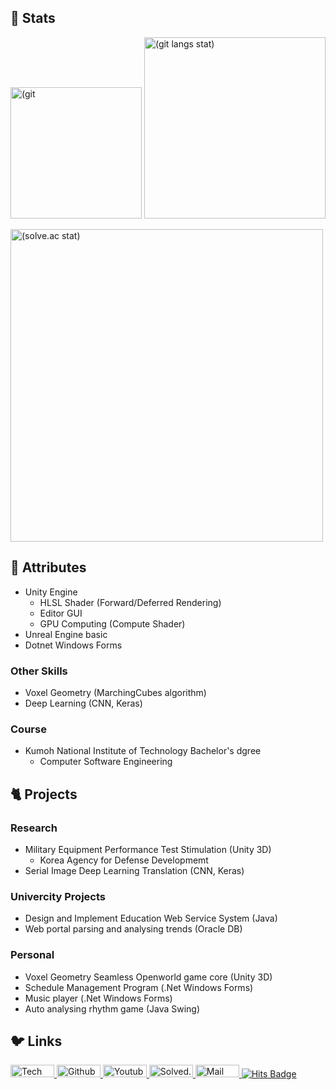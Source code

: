 <!-- github stats from https://github.com/anuraghazra/github-readme-stats -->
<!-- stats themes: merko, radical -->
<!-- stats atts: &hide=stars,contribs &hide_border=true &custom_title=Git%20Stats &show_icons=true -->
<!-- stats(lang) atts: &layout=compact -->
<!-- solved.ac from https://github.com/mazassumnida/mazassumnida (not using this now) -->
<!-- solved.ac from https://github.com/hyp3rflow/github-readme-solvedac -->
<!-- blog https://blog.naver.com/masterchip -->
<!-- github https://github.com/crack-love -->
<!-- youtube https://www.youtube.com/channel/UCrjMFJE_rUYMhpmK6-20lYQ -->

## 🐤 Stats

<p align=left>
  <img width=210px alt=(git commit stat) src="https://github-readme-stats.vercel.app/api?username=crack-love&count_private=true&theme=radical&show_icons=true&hide_title=false&include_all_commits=false&hide_rank=false&custom_title=Git%20Stats&line_height=22&hide_rank=true" />
  <img width=290px alt="(git langs stat)" src="https://github-readme-stats.vercel.app/api/top-langs/?username=crack-love&theme=radical&hide_title=false&langs_count=6&layout=compact"/>
</p>
<p align=left>
  <a href="https://solved.ac/profile/masterchip">
  <img src="https://github-readme-solvedac.hyp3rflow.vercel.app/api/?handle=masterchip" width="500px" alt="(solve.ac stat)"/> </a>
</p>

## :rabbit2: Attributes
- Unity Engine
  - HLSL Shader (Forward/Deferred Rendering)
  - Editor GUI
  - GPU Computing (Compute Shader)
- Unreal Engine basic
- Dotnet Windows Forms

### Other Skills
- Voxel Geometry (MarchingCubes algorithm)
- Deep Learning (CNN, Keras)

### Course
- Kumoh National Institute of Technology Bachelor's dgree
  - Computer Software Engineering

## :cat2: Projects

### Research 
- Military Equipment Performance Test Stimulation (Unity 3D)
  - Korea Agency for Defense Developmemt
- Serial Image Deep Learning Translation (CNN, Keras)

### Univercity Projects
- Design and Implement Education Web Service System (Java)
- Web portal parsing and analysing trends (Oracle DB)

### Personal
- Voxel Geometry Seamless Openworld game core (Unity 3D)
- Schedule Management Program (.Net Windows Forms)
- Music player (.Net Windows Forms)
- Auto analysing rhythm game (Java Swing)

## 🐦 Links

<p align="left">
  <a target="_blank" href="https://blog.naver.com/masterchip">
    <img width=70px height=20px alt="Tech Blog Badge" src="http://img.shields.io/badge/Tech%20blog-brightgreen?style=flat&logo=naver&logoColor=white"/>
  </a>
  <a target="_blank" href="https://github.com/crack-love">
    <img width=70px height=20px alt="Github Badge" src="https://img.shields.io/badge/GitHub-737373?style=flat&logo=GitHub"/>
  </a>
  <a target="_blank" href="https://www.youtube.com/channel/UCrjMFJE_rUYMhpmK6-20lYQ">
    <img width=70px height=20px alt="Youtube Badge" src="https://img.shields.io/badge/Youtube-red?style=flat&logo=youtube"/>
  </a>
  <a target="_blank" href="https://solved.ac/masterchip">
    <img width=70px height=20px alt="Solved.ac Badge" src="https://img.shields.io/badge/Solved.ac-27e2a4?style=flat&logo=Speedtest"/>
  </a>  
  <a target="_blank" href="mailto://masterchip@naver.com">
    <img width=70px height=20px alt="Mail Badge" src="https://img.shields.io/badge/Mailto-60abd1?style=flat&logo=Gmail&logoColor=white"/>
  </a>
  <a target="_blank" href="https://github.com/crack-love">
    <img alt="Hits Badge" src="https://hits.seeyoufarm.com/api/count/incr/badge.svg?url=https%3A%2F%2Fgithub.com%2Fcrack-love%2F&count_bg=%2332A852&title_bg=%2332A852&icon=mediafire.svg&icon_color=%23FFFFFF&title=hits&edge_flat=false"/>
  </a>
</p>
